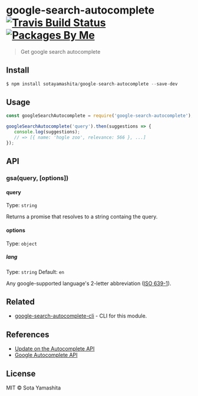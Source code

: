 [travis-badge]:  https://img.shields.io/travis/sotayamashita/google-search-autocomplete.svg?maxAge=2592000&style=flat-square
[travis-link]:   https://travis-ci.org/sotayamashita/google-search-autocomplete
[package-badge]: https://img.shields.io/badge/packages-by_me-blue.svg?style=flat-square
[package-link]:  https://github.com/search?utf8=%E2%9C%93&q=package%2Buser%3Asotayamashita&type=Repositories&ref=searchresults

# google-search-autocomplete [![Travis Build Status][travis-badge]][travis-link] [![Packages By Me][package-badge]][package-link]

> Get google search autocomplete


## Install

```javascript
$ npm install sotayamashita/google-search-autocomplete --save-dev
```


## Usage

```javascript
const googleSearchAutocomplete = require('google-search-autocomplete');

googleSearchAutocomplete('query').then(suggestions => {
   console.log(suggestions);
   // => [{ name: 'hogle zoo', relevance: 566 }, ...]
});
```


## API

### gsa(query, [options])

#### query

Type: `string`

Returns a promise that resolves to a string containg the query.

#### options

Type: `object`

##### lang

Type: `string`
Default: `en`

Any google-supported language's 2-letter abbreviation ([ISO 639-1](https://www.wikiwand.com/en/List_of_ISO_639-1_codes)).


## Related

* [google-search-autocomplete-cli](https://github.com/sotayamashita/google-search-autocomplete-cli) - CLI for this module.


## References

* [Update on the Autocomplete API](https://webmasters.googleblog.com/2015/07/update-on-autocomplete-api.html)
* [Google Autocomplete API](http://shreyaschand.com/blog/2013/01/03/google-autocomplete-api/)


## License

MIT © Sota Yamashita
